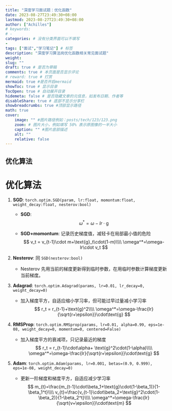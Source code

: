 ```yaml
---
title: "深度学习面试题：优化函数"
date: 2023-08-27T23:49:30+08:00
lastmod: 2023-08-27T23:49:30+08:00
author: ["Achilles"]
# keywords: 
# - 
categories: # 没有分类界面可以不填写
- 
tags: ["面试","学习笔记"] # 标签
description: "深度学习算法岗优化函数相关常见面试题"
weight:
slug: ""
draft: true # 是否为草稿
comments: true # 本页面是否显示评论
# reward: true # 打赏
mermaid: true #是否开启mermaid
showToc: true # 显示目录
TocOpen: true # 自动展开目录
hidemeta: false # 是否隐藏文章的元信息，如发布日期、作者等
disableShare: true # 底部不显示分享栏
showbreadcrumbs: true #顶部显示路径
math: true
cover:
    image: "" #图片路径例如：posts/tech/123/123.png
    zoom: # 图片大小，例如填写 50% 表示原图像的一半大小
    caption: "" #图片底部描述
    alt: ""
    relative: false
---
```


## 优化算法

# 优化算法

1. **SGD**: `torch.optim.SGD(param, lr:float, momontum:float, weight_decay:float, nesterov:bool)`
    * **SGD**: $$ \omega^*=\omega-lr\cdot\text{g} $$

    * **SGD+momontum**: 记录历史梯度值，减轻卡在局部最小值的危险
      $$
      v_t = v_{t-1}\cdot m+\text{g}_t\cdot(1-m)\\\\
      \omega^*=\omega-lr\cdot v_t
      $$

2. **Nesterov**: 同 `SGD(nesterov:bool)`

    * Nesterov 先用当前的梯度更新得到临时参数，在用临时参数计算梯度更新当前梯度。

3. **Adagrad**: `torch.optim.Adagrad(params, lr=0.01, lr_decay=0, weight_decay=0)`

    * 加入梯度平方，自适应缩小学习率，但可能过早过量减小学习率
      $$
      r_t = r_{t-1}+\text{g}^2\\\\
      \omega^*=\omega-\frac{lr}{\sqrt{r+\epsilon}}\cdot\text{g}
      $$
      

4. **RMSProp**: `torch.optim.RMSprop(params, lr=0.01, alpha=0.99, eps=1e-08, weight_decay=0, momentum=0, centered=False)`
    * 加入梯度平方的衰减项，只记录最近的梯度
      $$
      r_t = r_{t-1}\cdot\alpha+ \text{g}^2\cdot(1-\alpha)\\\\
      \omega^*=\omega-\frac{lr}{\sqrt{r+\epsilon}}\cdot\text{g}
      $$
      

5. **Adam**: `torch.optim.Adam(params, lr=0.001, betas=(0.9, 0.999), eps=1e-08, weight_decay=0)`

    * 更新一阶梯度和梯度平方，自适应减少学习率
      $$
      m_{t}=\frac{m_{t-1}\cdot\beta_1+\text{g}\cdot(1-\beta_1)}{1-\beta_1^t}\\\\
      v_{t}=\frac{v_{t-1}\cdot\beta_2+\text{g}^2\cdot(1-\beta_2)}{1-\beta_2^t}\\\\
      \omega^*=\omega-\frac{lr}{\sqrt{v+\epsilon}}\cdot\text{m}
      $$
      

